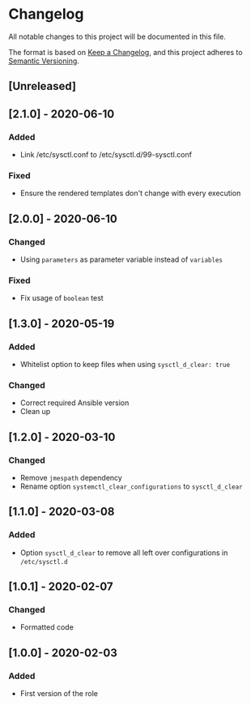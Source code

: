 # Changelog
All notable changes to this project will be documented in this file.

The format is based on [Keep a Changelog](https://keepachangelog.com/en/1.0.0/),
and this project adheres to [Semantic Versioning](https://semver.org/spec/v2.0.0.html).

## [Unreleased]

## [2.1.0] - 2020-06-10
### Added
- Link /etc/sysctl.conf to /etc/sysctl.d/99-sysctl.conf

### Fixed
- Ensure the rendered templates don't change with every execution

## [2.0.0] - 2020-06-10
### Changed
- Using `parameters` as parameter variable instead of `variables`

### Fixed
- Fix usage of `boolean` test

## [1.3.0] - 2020-05-19
### Added
- Whitelist option to keep files when using `sysctl_d_clear: true`

### Changed
- Correct required Ansible version
- Clean up

## [1.2.0] - 2020-03-10
### Changed
- Remove `jmespath` dependency
- Rename option `systemctl_clear_configurations` to `sysctl_d_clear`

## [1.1.0] - 2020-03-08
### Added
- Option `sysctl_d_clear` to remove all left over configurations in `/etc/sysctl.d`

## [1.0.1] - 2020-02-07
### Changed
- Formatted code

## [1.0.0] - 2020-02-03
### Added
- First version of the role
